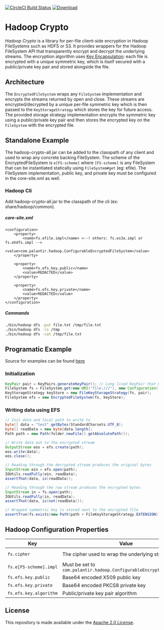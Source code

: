 [![CircleCI Build Status](https://circleci.com/gh/palantir/hadoop-crypto/tree/develop.svg?style=shield)](https://circleci.com/gh/palantir/hadoop-crypto)
[![Download](https://api.bintray.com/packages/palantir/releases/hadoop-crypto/images/download.svg)](https://bintray.com/palantir/releases/hadoop-crypto/_latestVersion)

Hadoop Crypto
=============
*Hadoop Crypto* is a library for per-file client-side encryption in Hadoop
FileSystems such as HDFS or S3. It provides wrappers for the Hadoop FileSystem
API that transparently encrypt and decrypt the underlying streams. The
encryption algorithm uses [Key
Encapsulation](https://en.wikipedia.org/wiki/Key_encapsulation): each file is
encrypted with a unique symmetric key, which is itself secured with a
public/private key pair and stored alongside the file.

Architecture
------------
The `EncryptedFileSystem` wraps any `FileSystem` implementation and encrypts the
streams returned by open and close. These streams are encrypted/decrypted by a
unique per-file symmetric key which is then passed to the `KeyStorageStrategy`
which stores the key for future access. The provided storage strategy
implementation encrypts the symmetric key using a public/private key pair and
then stores the encrypted key on the `FileSystem` with the encrypted file.

Standalone Example
------------------

The hadoop-crypto-all.jar can be added to the classpath of any client and used
to wrap any concrete backing FileSystem. The scheme of the EncryptedFileSystem
is `e[FS-scheme]` where `[FS-scheme]` is any FileSystem that can be instantiated
statically using `FileSystem#get` (eg: efile). The FileSystem implementation,
public key, and private key must be configured in the core-site.xml as well.

### Hadoop Cli

Add hadoop-crypto-all.jar to the classpath of the cli (ex: share/hadoop/common).

##### core-site.xml
```
<configuration>
    <property>
        <name>fs.efile.impl</name> <--! others: fs.es3a.impl or fs.ehdfs.impl -->
        <value>com.palantir.hadoop.ConfigurableEncryptedFileSystem</value>
    </property>

    <property>
        <name>fs.efs.key.public</name>
        <value>REDACTED</value>
    </property>

    <property>
        <name>fs.efs.key.private</name>
        <value>REDACTED</value>
    </property>
</configuration>
```

##### Commands
``` bash
./bin/hadoop dfs -put file.txt /tmp/file.txt
./bin/hadoop dfs -ls /tmp
./bin/hadoop dfs -cat /tmp/file.txt
```

Programatic Example
-------------------

Source for examples can be found [here](hadoop-crypto/src/test/java/com/palantir/hadoop/example/ExampleUsage.java)

### Initialization

```java
KeyPair pair = KeyPairs.generateKeyPair(); // Long lived KeyPair that must be saved
FileSystem fs = FileSystem.get(new URI("file:///"), new Configuration());
KeyStorageStrategy keyStore = new FileKeyStorageStrategy(fs, pair);
FileSystem efs = new EncryptedFileSystem(fs, keyStore);
```

### Writing data using EFS

``` java
// Init data and local path to write to
byte[] data = "test".getBytes(StandardCharsets.UTF_8);
byte[] readData = new byte[data.length];
Path path = new Path(folder.newFile().getAbsolutePath());

// Write data out to the encrypted stream
OutputStream eos = efs.create(path);
eos.write(data);
eos.close();

// Reading through the decrypted stream produces the original bytes
InputStream ein = efs.open(path);
IOUtils.readFully(ein, readData);
assertThat(data, is(readData));

// Reading through the raw stream produces the encrypted bytes
InputStream in = fs.open(path);
IOUtils.readFully(in, readData);
assertThat(data, is(not(readData)));

// Wrapped symmetric key is stored next to the encrypted file
assertTrue(fs.exists(new Path(path + FileKeyStorageStrategy.EXTENSION)));
```

Hadoop Configuration Properties
-------------------------------


| Key                   | Value                                           | Default
|-----------------------|-------------------------------------------------|--------
|`fs.cipher`            | The cipher used to wrap the underlying streams. | Default: `AES/CTR/NoPadding`
|`fs.e[FS-scheme].impl` | Must be set to `com.palantir.hadoop.ConfigurableEncryptedFileSystem`
|`fs.efs.key.public`    | Base64 encoded X509 public key
|`fs.efs.key.private`   | Base64 encoded PKCS8 private key
|`fs.efs.key.algorithm` | Public/private key pair algorithm               | Default: `RSA`

License
-------
This repository is made available under the [Apache 2.0 License](http://www.apache.org/licenses/LICENSE-2.0).
